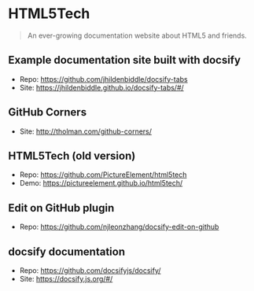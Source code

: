 # HTML5Tech

> An ever-growing documentation website about HTML5 and friends.

## Example documentation site built with docsify

- Repo: https://github.com/jhildenbiddle/docsify-tabs
- Site: https://jhildenbiddle.github.io/docsify-tabs/#/

## GitHub Corners

- Site: http://tholman.com/github-corners/

## HTML5Tech (old version)

- Repo: https://github.com/PictureElement/html5tech
- Demo: https://pictureelement.github.io/html5tech/

## Edit on GitHub plugin

- Repo: https://github.com/njleonzhang/docsify-edit-on-github

## docsify documentation

- Repo: https://github.com/docsifyjs/docsify/
- Site: https://docsify.js.org/#/